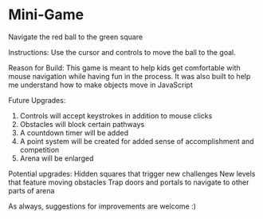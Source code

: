 # Mini-Game
Navigate the red ball to the green square

Instructions:
Use the cursor and controls to move the ball to the goal. 

Reason for Build:
This game is meant to help kids get comfortable with mouse navigation while having fun in the process. It was also built to help me understand how to make objects move in JavaScript

Future Upgrades:
1. Controls will accept keystrokes in addition to mouse clicks
2. Obstacles will block certain pathways
3. A countdown timer will be added
4. A point system will be created for added sense of accomplishment and competition
5. Arena will be enlarged

Potential upgrades:
Hidden squares that trigger new challenges
New levels that feature moving obstacles
Trap doors and portals to navigate to other parts of arena

As always, suggestions for improvements are welcome :)

